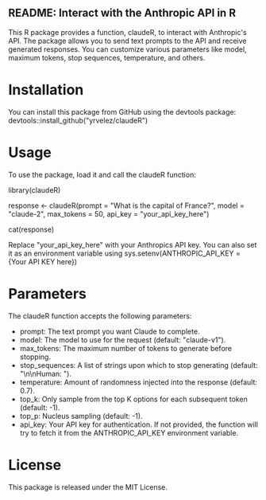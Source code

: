 ## README: Interact with the Anthropic API in R ##
This R package provides a function, claudeR, to interact with Anthropic's API. 
The package allows you to send text prompts to the API and receive generated responses.
You can customize various parameters like model, maximum tokens, stop sequences, temperature, and others.

# Installation
You can install this package from GitHub using the devtools package:
devtools::install_github("yrvelez/claudeR")

# Usage
To use the package, load it and call the claudeR function:

library(claudeR)

response <- claudeR(prompt = "What is the capital of France?",
                    model = "claude-2",
                    max_tokens = 50,
                    api_key = "your_api_key_here")

cat(response)
                    
Replace "your_api_key_here" with your Anthropics API key. 
You can also set it as an environment variable using sys.setenv(ANTHROPIC_API_KEY = {Your API KEY here})

# Parameters
The claudeR function accepts the following parameters:

* prompt: The text prompt you want Claude to complete.
* model: The model to use for the request (default: "claude-v1").
* max_tokens: The maximum number of tokens to generate before stopping.
* stop_sequences: A list of strings upon which to stop generating (default: "\n\nHuman: ").
* temperature: Amount of randomness injected into the response (default: 0.7).
* top_k: Only sample from the top K options for each subsequent token (default: -1).
* top_p: Nucleus sampling (default: -1).
* api_key: Your API key for authentication. If not provided, the function will try to fetch it from the ANTHROPIC_API_KEY environment variable.

# License
This package is released under the MIT License.
